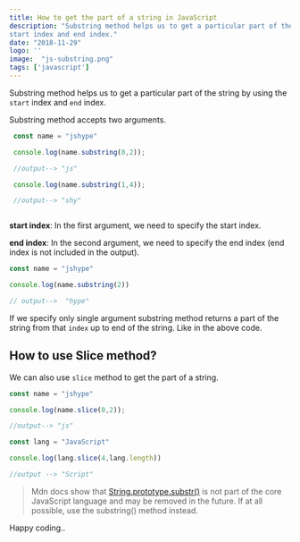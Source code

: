 ```yaml
---
title: How to get the part of a string in JavaScript
description: "Substring method helps us to get a particular part of the string by using the
start index and end index."
date: "2018-11-29"
logo: ''
image:  "js-substring.png"
tags: ['javascript']
---
```


Substring method helps us to get a particular part of the string by using the
`start` index and `end` index.

Substring method accepts two arguments.

```js
 const name = "jshype"

 console.log(name.substring(0,2));

 //output--> "js"

 console.log(name.substring(1,4));

 //output--> "shy"



```

**start index**: In the first argument, we need to specify the start index.

**end index**: In the second argument, we need to specify the end index (end index is not included in the output).


```js
const name = "jshype"

console.log(name.substring(2))

// output-->  "hype"

```

If we specify only single argument substring method returns a part of the string from that `index` up to end of the string. Like in the above code.



## How to use Slice method?

We can also use  `slice` method to get the part of a string.

```js
const name = "jshype"

console.log(name.slice(0,2));

//output--> "js"

const lang = "JavaScript"

console.log(lang.slice(4,lang.length))

//output --> "Script"


```


>Mdn docs show that [String.prototype.substr()](https://developer.mozilla.org/en-US/docs/Web/JavaScript/Reference/Global_Objects/String/substr) is not part of the core JavaScript language and may be removed in the future. If at all possible, use the substring() method instead.


Happy coding..